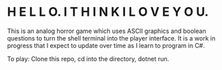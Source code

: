 # H E L L O.  I  T H I N K  I  L O V E  Y O U.

This is an analog horror game which uses 
ASCII graphics and boolean questions to 
turn the shell terminal into the player 
interface. It is a work in progress that I 
expect to update over time as I learn to 
program in C#.

To play:
Clone this repo,
cd into the directory,
dotnet run.
